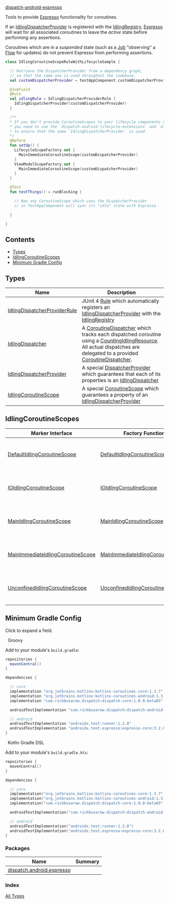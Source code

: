 [dispatch-android-espresso](./index.md)

Tools to provide [Espresso](https://developer.android.com/training/testing/espresso/idling-resource) functionality for coroutines.

If an [IdlingDispatcherProvider](https://rbusarow.github.io/Dispatch/dispatch-android-espresso//dispatch.android.espresso/-idling-dispatcher-provider/index.html) is registered with the [IdlingRegistry](https://developer.android.com/reference/androidx/test/espresso/IdlingRegistry), [Espresso](https://developer.android.com/training/testing/espresso) will wait
for all associated coroutines to leave the *active* state before performing any assertions.

Coroutines which are in a *suspended* state (such as a [Job](https://kotlin.github.io/kotlinx.coroutines/kotlinx-coroutines-core/kotlinx.coroutines/-job/index.html) "observing" a [Flow](https://kotlin.github.io/kotlinx.coroutines/kotlinx-coroutines-core/kotlinx.coroutines.flow/-flow/index.html) for updates)
do not prevent Espresso from performing assertions.

``` kotlin
class IdlingCoroutineScopeRuleWithLifecycleSample {

  // Retrieve the DispatcherProvider from a dependency graph,
  // so that the same one is used throughout the codebase.
  val customDispatcherProvider = testAppComponent.customDispatcherProvider

  @JvmField
  @Rule
  val idlingRule = IdlingDispatcherProviderRule {
    IdlingDispatcherProvider(customDispatcherProvider)
  }

  /**
  * If you don't provide CoroutineScopes to your lifecycle components via a dependency injection framework,
  * you need to use the `dispatch-android-lifecycle-extensions` and `dispatch-android-viewmodel` artifacts
  * to ensure that the same `IdlingDispatcherProvider` is used.
  */
  @Before
  fun setUp() {
    LifecycleScopeFactory.set {
      MainImmediateCoroutineScope(customDispatcherProvider)
    }
    ViewModelScopeFactory.set {
      MainImmediateCoroutineScope(customDispatcherProvider)
    }
  }

  @Test
  fun testThings() = runBlocking {

    // Now any CoroutineScope which uses the DispatcherProvider
    // in TestAppComponent will sync its "idle" state with Espresso

  }

}
```

## Contents

* [Types](#types)
* [IdlingCoroutineScopes](#idlingcoroutinescopes)
* [Minimum Gradle Config](#minimum-gradle-config)

## Types

| **Name**       | **Description**
| -------------  | --------------- |
| [IdlingDispatcherProviderRule](https://rbusarow.github.io/Dispatch/dispatch-android-espresso//dispatch.android.espresso/-idling-dispatcher-provider-rule/index.html) | JUnit 4 [Rule](https://junit.org/junit4/javadoc/4.12/org/junit/Rule.html) which automatically registers an [IdlingDispatcherProvider](https://rbusarow.github.io/Dispatch/dispatch-android-espresso//dispatch.android.espresso/-idling-dispatcher-provider/index.html) with the [IdlingRegistry](https://developer.android.com/reference/androidx/test/espresso/IdlingRegistry)
| [IdlingDispatcher](https://rbusarow.github.io/Dispatch/dispatch-android-espresso//dispatch.android.espresso/-idling-dispatcher/index.html) | A [CoroutineDispatcher](https://kotlin.github.io/kotlinx.coroutines/kotlinx-coroutines-core/kotlinx.coroutines/-coroutine-dispatcher/index.html) which tracks each dispatched coroutine using a [CountingIdlingResource](https://developer.android.com/reference/androidx/test/espresso/idling/CountingIdlingResource).  All actual dispatches are delegated to a provided [CoroutineDispatcher](https://kotlin.github.io/kotlinx.coroutines/kotlinx-coroutines-core/kotlinx.coroutines/-coroutine-dispatcher/index.html).
| [IdlingDispatcherProvider](https://rbusarow.github.io/Dispatch/dispatch-android-espresso//dispatch.android.espresso/-idling-dispatcher-provider/index.html) | A special [DispatcherProvider](https://rbusarow.github.io/Dispatch/dispatch-core//dispatch.core/-dispatcher-provider/index.html) which guarantees that each of its properties is an [IdlingDispatcher](https://rbusarow.github.io/Dispatch/dispatch-android-espresso//dispatch.android.espresso/-idling-dispatcher/index.html)
| [IdlingCoroutineScope](https://rbusarow.github.io/Dispatch/dispatch-android-espresso//dispatch.android.espresso/-idling-coroutine-scope/index.html) | A special [CoroutineScope](https://kotlin.github.io/kotlinx.coroutines/kotlinx-coroutines-core/kotlinx.coroutines/coroutine-scope.html) which guarantees a property of an [IdlingDispatcherProvider](https://rbusarow.github.io/Dispatch/dispatch-android-espresso//dispatch.android.espresso/-idling-dispatcher-provider/index.html)

## IdlingCoroutineScopes

| **Marker Interface**                | **Factory Function**                | **Description**
| -------------------                 | -------------------                 | ---------------
| [DefaultIdlingCoroutineScope](https://rbusarow.github.io/Dispatch/dispatch-android-espresso//dispatch.android.espresso/-default-idling-coroutine-scope.html)       | [DefaultIdlingCoroutineScope](https://rbusarow.github.io/Dispatch/dispatch-android-espresso//dispatch.android.espresso/-default-idling-coroutine-scope.html)       | A [IdlingCoroutineScope](https://rbusarow.github.io/Dispatch/dispatch-android-espresso//dispatch.android.espresso/-idling-coroutine-scope/index.html) with a [CoroutineDispatcher](https://kotlin.github.io/kotlinx.coroutines/kotlinx-coroutines-core/kotlinx.coroutines/-coroutine-dispatcher/index.html) of `default`.
| [IOIdlingCoroutineScope](https://rbusarow.github.io/Dispatch/dispatch-android-espresso//dispatch.android.espresso/-i-o-idling-coroutine-scope.html)            | [IOIdlingCoroutineScope](https://rbusarow.github.io/Dispatch/dispatch-android-espresso//dispatch.android.espresso/-i-o-idling-coroutine-scope.html)            | A [IdlingCoroutineScope](https://rbusarow.github.io/Dispatch/dispatch-android-espresso//dispatch.android.espresso/-idling-coroutine-scope/index.html) with a [CoroutineDispatcher](https://kotlin.github.io/kotlinx.coroutines/kotlinx-coroutines-core/kotlinx.coroutines/-coroutine-dispatcher/index.html) of `io`.
| [MainIdlingCoroutineScope](https://rbusarow.github.io/Dispatch/dispatch-android-espresso//dispatch.android.espresso/-main-idling-coroutine-scope.html)          | [MainIdlingCoroutineScope](https://rbusarow.github.io/Dispatch/dispatch-android-espresso//dispatch.android.espresso/-main-idling-coroutine-scope.html)          | A [IdlingCoroutineScope](https://rbusarow.github.io/Dispatch/dispatch-android-espresso//dispatch.android.espresso/-idling-coroutine-scope/index.html) with a [CoroutineDispatcher](https://kotlin.github.io/kotlinx.coroutines/kotlinx-coroutines-core/kotlinx.coroutines/-coroutine-dispatcher/index.html) of `main`.
| [MainImmediateIdlingCoroutineScope](https://rbusarow.github.io/Dispatch/dispatch-android-espresso//dispatch.android.espresso/-main-immediate-idling-coroutine-scope.html) | [MainImmediateIdlingCoroutineScope](https://rbusarow.github.io/Dispatch/dispatch-android-espresso//dispatch.android.espresso/-main-immediate-idling-coroutine-scope.html) | A [IdlingCoroutineScope](https://rbusarow.github.io/Dispatch/dispatch-android-espresso//dispatch.android.espresso/-idling-coroutine-scope/index.html) with a [CoroutineDispatcher](https://kotlin.github.io/kotlinx.coroutines/kotlinx-coroutines-core/kotlinx.coroutines/-coroutine-dispatcher/index.html) of `mainImmediate`.
| [UnconfinedIdlingCoroutineScope](https://rbusarow.github.io/Dispatch/dispatch-android-espresso//dispatch.android.espresso/-unconfined-idling-coroutine-scope.html)    | [UnconfinedIdlingCoroutineScope](https://rbusarow.github.io/Dispatch/dispatch-android-espresso//dispatch.android.espresso/-unconfined-idling-coroutine-scope.html)    | A [IdlingCoroutineScope](https://rbusarow.github.io/Dispatch/dispatch-android-espresso//dispatch.android.espresso/-idling-coroutine-scope/index.html) with a [CoroutineDispatcher](https://kotlin.github.io/kotlinx.coroutines/kotlinx-coroutines-core/kotlinx.coroutines/-coroutine-dispatcher/index.html) of `unconfined`.

## Minimum Gradle Config

Click to expand a field.

&nbsp;  Groovy

Add to your module's `build.gradle`:

``` groovy
repositories {
  mavenCentral()
}

dependencies {

  // core
  implementation "org.jetbrains.kotlinx:kotlinx-coroutines-core:1.3.7"
  implementation "org.jetbrains.kotlinx:kotlinx-coroutines-android:1.3.7"
  implementation "com.rickbusarow.dispatch:dispatch-core:1.0.0-beta03"

  androidTestImplementation "com.rickbusarow.dispatch:dispatch-android-espresso:1.0.0-beta03"

  // android
  androidTestImplementation "androidx.test:runner:1.2.0"
  androidTestImplementation "androidx.test.espresso:espresso-core:3.2.0"
}
```

&nbsp;  Kotlin Gradle DSL

Add to your module's `build.gradle.kts`:

``` kotlin
repositories {
  mavenCentral()
}

dependencies {

  // core
  implementation("org.jetbrains.kotlinx:kotlinx-coroutines-core:1.3.7")
  implementation("org.jetbrains.kotlinx:kotlinx-coroutines-android:1.3.7")
  implementation("com.rickbusarow.dispatch:dispatch-core:1.0.0-beta03")

  androidTestImplementation("com.rickbusarow.dispatch:dispatch-android-espresso:1.0.0-beta03")

  // android
  androidTestImplementation("androidx.test:runner:1.2.0")
  androidTestImplementation("androidx.test.espresso:espresso-core:3.2.0")
}
```

### Packages

| Name | Summary |
|---|---|
| [dispatch.android.espresso](dispatch.android.espresso/index.md) |  |

### Index

[All Types](alltypes/index.md)